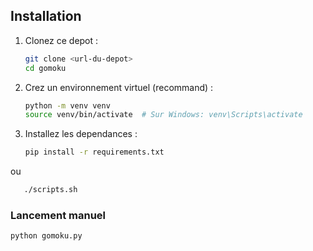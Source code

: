 ## Installation


1. Clonez ce depot :
   ```bash
   git clone <url-du-depot>
   cd gomoku
   ```

2. Crez un environnement virtuel (recommand) :
   ```bash
   python -m venv venv
   source venv/bin/activate  # Sur Windows: venv\Scripts\activate
   ```

3. Installez les dependances :
   ```bash
   pip install -r requirements.txt
   ```
ou 
```bash
   ./scripts.sh
```

### Lancement manuel

```bash
python gomoku.py
```

